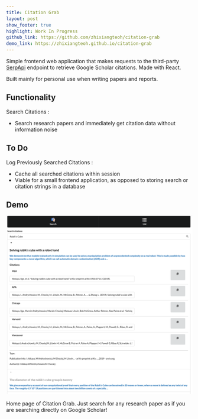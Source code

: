 ```yaml
---
title: Citation Grab
layout: post
show_footer: true
highlight: Work In Progress
github_link: https://github.com/zhixiangteoh/citation-grab
demo_link: https://zhixiangteoh.github.io/citation-grab
---
```


Simple frontend web application that makes requests to the third-party [SerpApi](https://serpapi.com/google-scholar-cite-api) endpoint to retrieve Google Scholar citations. Made with React.

Built mainly for personal use when writing papers and reports.

## Functionality

Search Citations <i class="fab fa-searchengin"></i>:

- Search research papers and immediately get citation data without information noise

## To Do

Log Previously Searched Citations <i class="fas fa-save"></i>:

- Cache all searched citations within session
- Viable for a small frontend application, as opposed to storing search or citation strings in a database


## Demo

![Citation Grab Home Page](/images/citation-grab_home.png)

Home page of Citation Grab. Just search for any research paper as if you are searching directly on Google Scholar!

<!-- ---
{: data-content="footnotes"} -->
